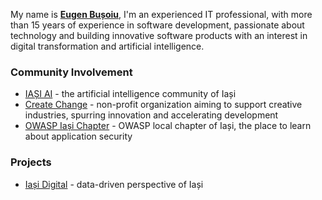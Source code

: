 My name is **[Eugen Bușoiu](https://eugenbusoiu.com)**, I'm an experienced IT professional, with more than 15 years of experience in software development, passionate about technology and building innovative software products with an interest in digital transformation and artificial intelligence.

### Community Involvement
* [IAȘI AI](https://iasi.ai) - the artificial intelligence community of Iași
* [Create Change](https://createchange.ro) - non-profit organization aiming to support creative industries, spurring innovation and accelerating development
* [OWASP Iași Chapter](https://owasp.org/www-chapter-iasi/) - OWASP local chapter of Iași, the place to learn about application security 

### Projects
* [Iași Digital](https://iasi.digital) - data-driven perspective of Iași